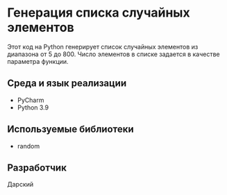 # Генерация списка случайных элементов
Этот код на Python генерирует список случайных элементов из диапазона от 5 до 800. Число элементов в списке задается в качестве параметра функции.

## Среда и язык реализации
- PyCharm
- Python 3.9

## Используемые библиотеки
- random

## Разработчик 
Дарский

